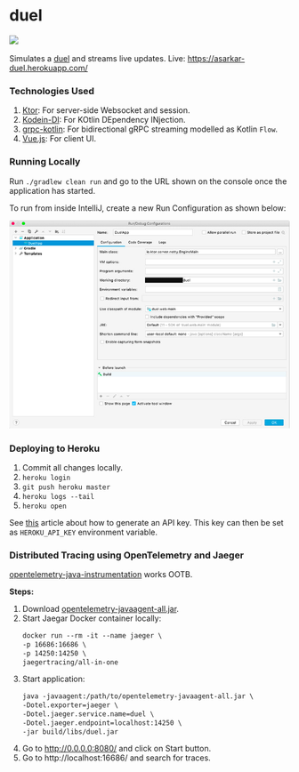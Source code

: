 duel
===

[![](https://github.com/asarkar/duel/workflows/CI%20Pipeline/badge.svg)](https://github.com/asarkar/duel/actions?query=workflow%3A%22CI+Pipeline%22)

Simulates a [duel](https://en.wikipedia.org/wiki/Duel) and streams live updates. Live: https://asarkar-duel.herokuapp.com/

### Technologies Used

1. [Ktor](https://ktor.io/): For server-side Websocket and session.
2. [Kodein-DI](https://github.com/Kodein-Framework/Kodein-DI): For KOtlin DEpendency INjection.
3. [grpc-kotlin](https://github.com/grpc/grpc-kotlin): For bidirectional gRPC streaming modelled as Kotlin `Flow`.
4. [Vue.js](https://vuejs.org/): For client UI.

### Running Locally

Run `./gradlew clean run` and go to the URL shown on the console once the application has started.

To run from inside IntelliJ, create a new Run Configuration as shown below:

![DuelApp](DuelApp.jpg)

### Deploying to Heroku

1. Commit all changes locally.
2. `heroku login`
3. `git push heroku master`
4. `heroku logs --tail`
5. `heroku open`

See [this](https://help.heroku.com/PBGP6IDE/how-should-i-generate-an-api-key-that-allows-me-to-use-the-heroku-platform-api) 
article about how to generate an API key. This key can then be set as `HEROKU_API_KEY` environment variable.

### Distributed Tracing using OpenTelemetry and Jaeger

[opentelemetry-java-instrumentation](https://github.com/open-telemetry/opentelemetry-java-instrumentation) works OOTB.

**Steps:**

1. Download [opentelemetry-javaagent-all.jar](https://github.com/open-telemetry/opentelemetry-java-instrumentation/releases/latest/download/opentelemetry-javaagent-all.jar).
2. Start Jaegar Docker container locally:
   ```
   docker run --rm -it --name jaeger \
   -p 16686:16686 \
   -p 14250:14250 \
   jaegertracing/all-in-one
   ```
3. Start application:
   ```
   java -javaagent:/path/to/opentelemetry-javaagent-all.jar \
   -Dotel.exporter=jaeger \
   -Dotel.jaeger.service.name=duel \
   -Dotel.jaeger.endpoint=localhost:14250 \
   -jar build/libs/duel.jar
   ```
4. Go to http://0.0.0.0:8080/ and click on Start button.
5. Go to http://localhost:16686/ and search for traces.